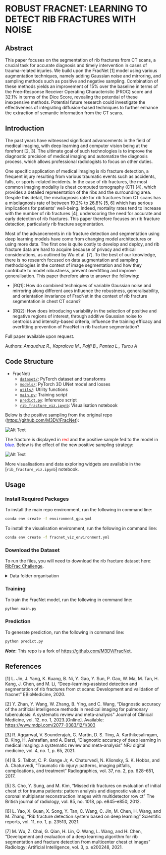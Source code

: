 # ROBUST FRACNET: LEARNING TO DETECT RIB FRACTURES WITH NOISE





## Abstract
This paper focuses on the segmentation of rib fractures from CT scans, a crucial task for accurate diagnosis and timely intervention in cases of trauma-related injuries. We build upon the FracNet [1] model using various augmentation techniques, namely adding Gaussian noise and mirroring, and sampling methods such as positive and negative sampling. Combination of these methods yields an improvement of 15% over the baseline in terms of the Free-Response Receiver Operating Characteristic (FROC) score and  32.1% in terms of the Dice Score, revealing the potential of these inexpensive methods. Potential future research could investigate the effectiveness of integrating diffusion-based techniques to further enhance the extraction of semantic information from the CT scans.

## Introduction
The past years have witnessed significant advancements in the field of medical imaging, with deep learning and computer vision being at the forefront [2, 3]. The ultimate goal of such technologies is to improve the diagnostic precision of medical imaging and automatize the diagnosis process, which allows professional radiologists to focus on other duties.

One specific application of medical imaging is rib fracture detection, a frequent injury resulting from various traumatic events such as accidents, falls, or sports-related incidents. In the case of rib fractures, the most common imaging modality is chest computed tomography (CT) [4], which provides a detailed representation of the ribs and the surrounding area. Despite this detail, the misdiagnosis rate for rib fractures from CT scans has a misdiagnosis rate of between 19.2% to 26.8% [5, 6] which has serious implications for patients' well-being. Indeed, mortality rates tend to increase with the number of rib fractures [4], underscoring the need for accurate and early detection of rib fractures. This paper therefore focuses on rib fracture detection, particularly rib fracture segmentation.

Most of the advancements in rib fracture detection and segmentation using deep learning models have come from changing model architectures or using more data. The first one is quite costly to develop and deploy, and rib fracture data are hard to acquire because of privacy and ethical considerations, as outlined by Wu et al. [7]. To the best of our knowledge, there is no research focused on data augmentation and sampling methodologies in the context of image segmentation and how they contribute to model robustness, prevent overfitting and improve generalisation. This paper therefore aims to answer the following:

- [RQ1]: How do combined techniques of variable Gaussian noise and mirroring along different axes influence the robustness, generalisability, and orientation invariance of FracNet in the context of rib fracture segmentation in chest CT scans?

- [RQ2]: How does introducing variability in the selection of positive and negative regions of interest, through additive Gaussian noise to centroids and intensity-based criteria, influence the training efficacy and overfitting prevention of FracNet in rib fracture segmentation?

Full paper available upon request. 

Authors: *Amaudruz R., Kapralova M., Palfi B., Pantea L., Turcu A*

## Code Structure
* FracNet/
    * [`dataset/`](./dataset): PyTorch dataset and transforms
    * [`models/`](./models): PyTorch 3D UNet model and losses
    * [`utils/`](./utils): Utility functions
    * [`main.py`](main.py): Training script
    * [`predict.py`](predict.py): Inference script
    * [`rib_fracture_viz.ipynb`](rib_fracture_viz.ipynb): Visualisation notebook

Below is the positive sampling from the original repo (https://github.com/M3DV/FracNet):

![Alt Text](visualisations/ori_pos_sampling_viz-axial.gif)

The fracture is displayed in <font color="red">red</font> and the positive sample fed to the model in <font color="blue">blue</font>.
Below is the effect of the new positive sampling strategy:

![Alt Text](visualisations/mod_pos_sampling_viz-axial.gif)


More visualisations and data exploring widgets are available in the [`rib_fracture_viz.ipynb`] notebook. 


## Usage

### Install Required Packages

To install the main repo environment, run the following in command line:
```bash
conda env create -f environment_gpu.yml
```
To install the visualisation environment, run the following in command line:
```bash
conda env create -f fracnet_viz_environment.yml
```



### Download the Dataset
To run the files, you will need to download the rib fracture dataset here: [RibFrac Challenge](https://ribfrac.grand-challenge.org/dataset/).

<details>
<summary>
Data folder organisation
</summary>

```bash
data/
    └──train/
        ├── ribfrac-train-images/
            ├── RibFrac1-image.nii.gz
            ├── RibFrac2-image.nii.gz
            └── ...
        └── ribfrac-train-labels/
            ├── RibFrac1-label.nii.gz
            ├── RibFrac2-label.nii.gz
            └── ...
    └──val/
        ├── ribfrac-val-images/
            ├── RibFrac421-image.nii.gz
            ├── RibFrac422-image.nii.gz
            └── ...
        └── ribfrac-val-labels/
            ├── RibFrac421-label.nii.gz
            ├── RibFrac422-label.nii.gz
            └── ...
    └──test/
        ├── ribfrac-test-images/
            ├── RibFrac501-image.nii.gz
            ├── RibFrac502-image.nii.gz
            └── ...
```
</details>


### Training
To train the FracNet model, run the following in command line:
```bash
python main.py
```

### Prediction
To generate prediction, run the following in command line:
```bash
python predict.py 
```

***Note***: This repo is a fork of https://github.com/M3DV/FracNet.


## References

[1] L. Jin, J. Yang, K. Kuang, B. Ni, Y. Gao, Y. Sun, P. Gao, W. Ma, M. Tan, H. Kang, J. Chen, and M. Li, “Deep-learning-assisted detection and segmentation of rib fractures from ct scans: Development and validation of fracnet” EBioMedicine, 2020.

[2] Y. Zhan, Y. Wang, W. Zhang, B. Ying, and C. Wang, “Diagnostic accuracy of the artificial intelligence methods in medical imaging for pulmonary tuberculosis: A systematic review and meta-analysis” Journal of Clinical Medicine, vol. 12, no. 1, 2023.[Online]. Available: https://www.mdpi.com/2077-0383/12/1/303

[3] R. Aggarwal, V. Sounderajah, G. Martin, D. S. Ting, A. Karthikesalingam, D. King, H. Ashrafian, and A. Darzi, “Diagnostic accuracy of deep learning in medical imaging: a systematic review and meta-analysis” NPJ digital medicine, vol. 4, no. 1, p. 65, 2021.

[4] B. S. Talbot, C. P. Gange Jr, A. Chaturvedi, N. Klionsky, S. K. Hobbs, and A. Chaturvedi, “Traumatic rib injury: patterns, imaging pitfalls, complications, and treatment” Radiographics, vol. 37, no. 2, pp. 628–651, 2017.

[5] S. Cho, Y. Sung, and M. Kim, “Missed rib fractures on evaluation of initial chest ct for trauma patients: pattern analysis and diagnostic value of coronal multiplanar reconstruction images with multidetector row ct” The British journal of radiology, vol. 85, no. 1018, pp. e845–e850, 2012.

[6] L. Yao, X. Guan, X. Song, Y. Tan, C. Wang, C. Jin, M. Chen, H. Wang, and M. Zhang, “Rib fracture detection system based on deep learning” Scientific reports, vol. 11, no. 1, p. 23513, 2021.

[7] M. Wu, Z. Chai, G. Qian, H. Lin, Q. Wang, L. Wang, and H. Chen, “Development and evaluation of a deep learning algorithm for rib segmentation and fracture detection from multicenter chest ct images” Radiology: Artificial Intelligence, vol. 3, p. e200248, 2021.


